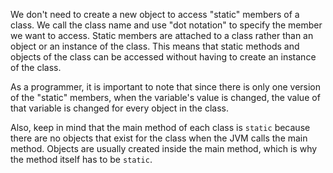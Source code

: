 We don't need to create a new object to access "static" members of a class. We call the class name and use "dot notation" to specify the member we want to access. Static members are attached to a class rather than an object or an instance of the class. This means that static methods and objects of the class can be accessed without having to create an instance of the class. 

As a programmer, it is important to note that since there is only one version of the "static" members, when the variable's value is changed, the value of that variable is changed for every object in the class.

Also, keep in mind that the main method of each class is `static` because there are no objects that exist for the class when the JVM calls the main method. Objects are usually created inside the main method, which is why the method itself has to be `static`.

